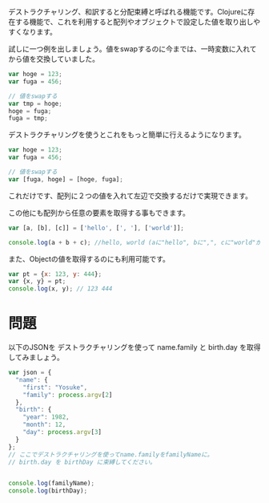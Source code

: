 デストラクチャリング、和訳すると分配束縛と呼ばれる機能です。Clojureに存在する機能で、これを利用すると配列やオブジェクトで設定した値を取り出しやすくなります。

試しに一つ例を出しましょう。値をswapするのに今までは、一時変数に入れてから値を交換していました。

```javascript
var hoge = 123;
var fuga = 456;

// 値をswapする
var tmp = hoge;
hoge = fuga;
fuga = tmp;
```

デストラクチャリングを使うとこれをもっと簡単に行えるようになります。

```javascript
var hoge = 123;
var fuga = 456;

// 値をswapする
var [fuga, hoge] = [hoge, fuga];
```

これだけです、配列に２つの値を入れて左辺で交換するだけで実現できます。

この他にも配列から任意の要素を取得する事もできます。

```javascript
var [a, [b], [c]] = ['hello', [', '], ['world']];

console.log(a + b + c); //hello, world (aに"hello", bに",", cに"world"が入ってる )
```

また、Objectの値を取得するのにも利用可能です。

```javascript
var pt = {x: 123, y: 444};
var {x, y} = pt;
console.log(x, y); // 123 444
```

# 問題

以下のJSONを デストラクチャリングを使って name.family と birth.day を取得してみましょう。

```javascript
var json = {
  "name": {
    "first": "Yosuke",
    "family": process.argv[2]
  },
  "birth": {
    "year": 1982,
    "month": 12,
    "day": process.argv[3]
  }
};
// ここでデストラクチャリングを使ってname.familyをfamilyNameに。
// birth.day を birthDay に束縛してください。


console.log(familyName);
console.log(birthDay);
```
